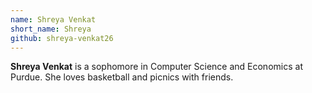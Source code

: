 ```yaml
---
name: Shreya Venkat
short_name: Shreya
github: shreya-venkat26
---
```


**Shreya Venkat** is a sophomore in Computer Science and Economics at Purdue. She loves basketball and picnics with friends.